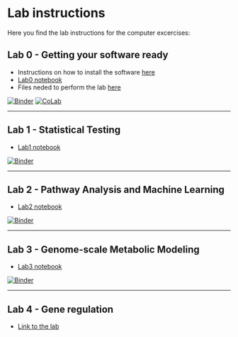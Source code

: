 # Lab instructions

Here you find the lab instructions for the computer excercises:

## Lab 0 - Getting your software ready

* Instructions on how to install the software [here](Lab0/)
* [Lab0 notebook](Lab0/Lab0.ipynb)
* Files neded to perform the lab [here](https://github.com/statisticalbiotechnology/cb2030/tree/master/lab/Lab0)

[![Binder](https://mybinder.org/badge_logo.svg)](https://mybinder.org/v2/gh/statisticalbiotechnology/cb2030/master?filepath=%2Flab%2FLab0%2FLab0.ipynb)
[![CoLab](https://colab.research.google.com/assets/colab-badge.svg)](https://colab.research.google.com/github/https://nbviewer.jupyter.org/github/statisticalbiotechnology/cb2030/blob/master/nb/lab/Lab0.ipynb)

------

## Lab 1 - Statistical Testing

* [Lab1 notebook](Lab1.ipynb)

[![Binder](https://mybinder.org/badge_logo.svg)](https://mybinder.org/v2/gh/statisticalbiotechnology/cb2030/master?filepath=%2Flab%2FLab1.ipynb)

------

## Lab 2 - Pathway Analysis and Machine Learning

* [Lab2 notebook](Lab2.ipynb)

[![Binder](https://mybinder.org/badge_logo.svg)](https://mybinder.org/v2/gh/statisticalbiotechnology/cb2030/master?filepath=%2Flab%2FLab2.ipynb)

------

## Lab 3 - Genome-scale Metabolic Modeling

* [Lab3 notebook](Lab3/Lab3.ipynb)

[![Binder](https://mybinder.org/badge_logo.svg)](https://mybinder.org/v2/gh/statisticalbiotechnology/cb2030/master?filepath=%2Flab%2FLab3%2FLab3.ipynb)

------

## Lab 4 - Gene regulation

* [Link to the lab](https://thanadol.shinyapps.io/CB2030/)


